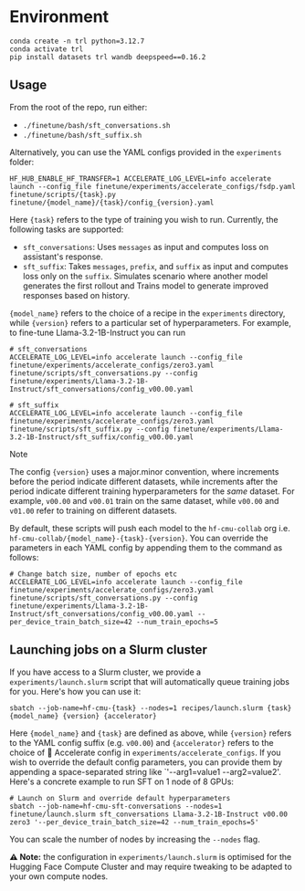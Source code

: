 
# Environment

```
conda create -n trl python=3.12.7
conda activate trl
pip install datasets trl wandb deepspeed==0.16.2
```

## Usage

From the root of the repo, run either:

* `./finetune/bash/sft_conversations.sh`
* `./finetune/bash/sft_suffix.sh`

Alternatively, you can use the YAML configs provided in the `experiments` folder:

```shell
HF_HUB_ENABLE_HF_TRANSFER=1 ACCELERATE_LOG_LEVEL=info accelerate launch --config_file finetune/experiments/accelerate_configs/fsdp.yaml finetune/scripts/{task}.py finetune/{model_name}/{task}/config_{version}.yaml
```

Here `{task}` refers to the type of training you wish to run. Currently, the following tasks are supported:

* `sft_conversations`: Uses `messages` as input and computes loss on assistant's response.
* `sft_suffix`: Takes `messages`, `prefix`, and `suffix` as input and computes loss only on the `suffix`. Simulates scenario where another model generates the first rollout and Trains model to generate improved responses based on history.

`{model_name}` refers to the choice of a recipe in the `experiments` directory, while `{version}` refers to a particular set of hyperparameters. For example, to fine-tune Llama-3.2-1B-Instruct you can run

```shell
# sft_conversations
ACCELERATE_LOG_LEVEL=info accelerate launch --config_file finetune/experiments/accelerate_configs/zero3.yaml finetune/scripts/sft_conversations.py --config finetune/experiments/Llama-3.2-1B-Instruct/sft_conversations/config_v00.00.yaml

# sft_suffix
ACCELERATE_LOG_LEVEL=info accelerate launch --config_file finetune/experiments/accelerate_configs/zero3.yaml finetune/scripts/sft_suffix.py --config finetune/experiments/Llama-3.2-1B-Instruct/sft_suffix/config_v00.00.yaml
```

> [!NOTE] 
> The config `{version}` uses a major.minor convention, where increments before the period indicate different datasets, while increments after the period indicate different training hyperparameters for the _same_ dataset. For example, `v00.00` and `v00.01` train on the same dataset, while `v00.00` and `v01.00` refer to training on different datasets.

By default, these scripts will push each model to the  `hf-cmu-collab` org i.e. `hf-cmu-collab/{model_name}-{task}-{version}`. You can override the parameters in each YAML config by appending them to the command as follows:

```shell
# Change batch size, number of epochs etc
ACCELERATE_LOG_LEVEL=info accelerate launch --config_file finetune/experiments/accelerate_configs/zero3.yaml finetune/scripts/sft_conversations.py --config finetune/experiments/Llama-3.2-1B-Instruct/sft_conversations/config_v00.00.yaml --per_device_train_batch_size=42 --num_train_epochs=5
```

## Launching jobs on a Slurm cluster

If you have access to a Slurm cluster, we provide a `experiments/launch.slurm` script that will automatically queue training jobs for you. Here's how you can use it:

```shell
sbatch --job-name=hf-cmu-{task} --nodes=1 recipes/launch.slurm {task} {model_name} {version} {accelerator}
```

Here `{model_name}` and `{task}` are defined as above, while `{version}` refers to the YAML config suffix (e.g. `v00.00`) and `{accelerator}` refers to the choice of 🤗 Accelerate config in `experiments/accelerate_configs`. If you wish to override the default config parameters, you can provide them by appending a space-separated string like `'--arg1=value1 --arg2=value2'. Here's a concrete example to run SFT on 1 node of 8 GPUs:

```shell
# Launch on Slurm and override default hyperparameters
sbatch --job-name=hf-cmu-sft-conversations --nodes=1 finetune/launch.slurm sft_conversations Llama-3.2-1B-Instruct v00.00 zero3 '--per_device_train_batch_size=42 --num_train_epochs=5'
```

You can scale the number of nodes by increasing the `--nodes` flag.

**⚠️ Note:** the configuration in `experiments/launch.slurm` is optimised for the Hugging Face Compute Cluster and may require tweaking to be adapted to your own compute nodes.